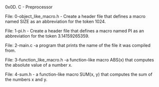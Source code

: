0x0D. C - Preprocessor

File: 0-object_like_macro.h - Create a header file that defines a macro named SIZE as an abbreviation for the token 1024.

File: 1-pi.h - Create a header file that defines a macro named PI as an abbreviation for the token 3.14159265359.

File: 2-main.c -a program that prints the name of the file it was compiled from.

File: 3-function_like_macro.h -a function-like macro ABS(x) that computes the absolute value of a number x.

File: 4-sum.h - a function-like macro SUM(x, y) that computes the sum of the numbers x and y.



